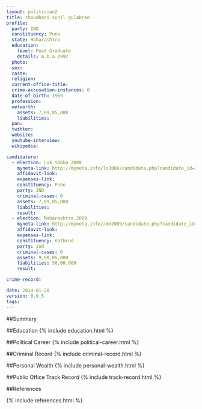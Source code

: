 ```yaml
---
layout: politician2
title: choudhari sunil gulabrao
profile: 
  party: IND
  constituency: Pune
  state: Maharashtra
  education: 
    level: Post Graduate
    details: m.b.a 1992
  photo: 
  sex: 
  caste: 
  religion: 
  current-office-title: 
  crime-accusation-instances: 0
  date-of-birth: 1969
  profession: 
  networth: 
    assets: 7,09,85,000
    liabilities: 
  pan: 
  twitter: 
  website: 
  youtube-interview: 
  wikipedia: 

candidature: 
  - election: Lok Sabha 2009
    myneta-link: http://myneta.info/ls2009/candidate.php?candidate_id=3594
    affidavit-link: 
    expenses-link: 
    constituency: Pune 
    party: IND
    criminal-cases: 0
    assets: 7,09,85,000
    liabilities: 
    result:  
  - election: Maharashtra 2009
    myneta-link: http://myneta.info//mh2009/candidate.php?candidate_id=2734
    affidavit-link: 
    expenses-link: 
    constituency: Kothrud 
    party: ind
    criminal-cases: 0
    assets: 9,90,05,000
    liabilities: 58,00,000
    result:  

crime-record: 

date: 2014-01-28
version: 0.0.5
tags: 
---
```

##Summary


##Education
{% include education.html %}


##Political Career
{% include political-career.html %}


##Criminal Record
{% include criminal-record.html %}


##Personal Wealth
{% include personal-wealth.html %}


##Public Office Track Record
{% include track-record.html %}


##References


{% include references.html %}